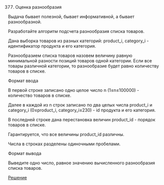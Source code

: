 377. Оценка разнообразия

Выдача бывает полезной, бывает информативной, а бывает разнообразной.

Разработайте алгоритм подсчета разнообразия списка товаров.

Дана выборка товаров из разных категорий: product_i, category_i - идентификатор продукта и его категория.

Разнообразием списка товаров назовем величину равную минимальной разности позиций товаров одной категории. Если все товары различной категории, то разнообразие будет равно количеству товаров в списке.

Формат ввода

В первой строке записано одно целое число n (1≤n≤100000) - количество товаров в списке.

Далее в каждой из n строк записано по два целых числа product_i и category_i (0≤product_i, category_i≤230) - id продукта и его категория.

В последней строке дана перестановка величин product_id - порядок товаров в списке.

Гарантируется, что все величины product_id различны.

Числа в строках разделены одиночными пробелами.

Формат вывода

Выведите одно число, равное значению вычисленного разнообразия списка товаров.

[Решение](solution.py)